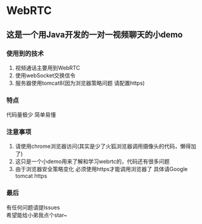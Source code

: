 # WebRTC
这是一个用Java开发的一对一视频聊天的小demo <br>
--------
### 使用到的技术
1. 视频通话主要用到WebRTC 
2. 使用webSocket交换信令 
3. 服务器使用tomcat8(因为浏览器策略问题 请配置https)
### 特点
代码量极少 简单易懂
### 注意事项
1. 请使用chrome浏览器访问(其实是少了火狐浏览器调用摄像头的代码，懒得加了)
2. 这只是一个小demo用来了解和学习webrtc的，代码还有很多问题
3. 由于浏览器安全策略变化 必须使用https才能调用浏览器了 具体请Google tomcat https
### 最后<br>
有任何问题请提Issues<br>
希望能给小弟我点个star~<br>
